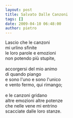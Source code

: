 ```yaml
---
layout: post
title: Salvato Dalle Canzoni
tags: []
date: 2009-04-10 06:48:00
author: pietro
---
```

Lascio che le canzoni<br/>mi urlino sfinite<br/>le loro parole e emozioni<br/>non potendo più stupite,<br/><br/>accorgersi del mio animo<br/>di quando piango<br/>e sono l'uno e sono l'unico<br/>e vento fermo, qui rimango;<br/><br/>e le canzoni gridano<br/>altre emozioni altre potenze<br/>che nelle vene mi entrino<br/>scacciate dalle loro stanze.
